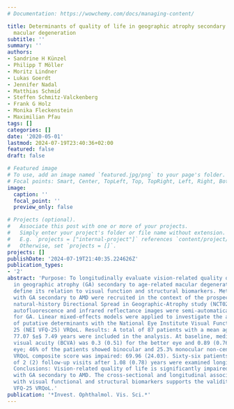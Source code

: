 ```yaml
---
# Documentation: https://wowchemy.com/docs/managing-content/

title: Determinants of quality of life in geographic atrophy secondary to age-related
  macular degeneration
subtitle: ''
summary: ''
authors:
- Sandrine H Künzel
- Philipp T Möller
- Moritz Lindner
- Lukas Goerdt
- Jennifer Nadal
- Matthias Schmid
- Steffen Schmitz-Valckenberg
- Frank G Holz
- Monika Fleckenstein
- Maximilian Pfau
tags: []
categories: []
date: '2020-05-01'
lastmod: 2024-07-19T23:40:36+02:00
featured: false
draft: false

# Featured image
# To use, add an image named `featured.jpg/png` to your page's folder.
# Focal points: Smart, Center, TopLeft, Top, TopRight, Left, Right, BottomLeft, Bottom, BottomRight.
image:
  caption: ''
  focal_point: ''
  preview_only: false

# Projects (optional).
#   Associate this post with one or more of your projects.
#   Simply enter your project's folder or file name without extension.
#   E.g. `projects = ["internal-project"]` references `content/project/deep-learning/index.md`.
#   Otherwise, set `projects = []`.
projects: []
publishDate: '2024-07-19T21:40:35.224626Z'
publication_types:
- '2'
abstract: 'Purpose: To longitudinally evaluate vision-related quality of life (VRQoL)
  in geographic atrophy (GA) secondary to age-related macular degeneration (AMD) and
  define its relation to visual function and structural biomarkers. Methods: Patients
  with GA secondary to AMD were recruited in the context of the prospective, non-interventional,
  natural-history Directional Spread in Geographic-Atrophy study (NCT02051998). Fundus
  autofluorescence and infrared reflectance images were semi-automatically annotated
  for GA. Linear mixed-effects models were applied to investigate the association
  of putative determinants with the National Eye Institute Visual Function Questionnaire
  25 (NEI VFQ-25) VRQoL. Results: A total of 87 patients with a mean age $±$ SD of
  77.07 $±$ 7.49 years were included in the analysis. At baseline, median (IQR) best-corrected
  visual acuity (BCVA) was 0.3 (0.51) for the better eye and 0.89 (0.76) for the worse
  eye; 46% of the patients showed binocular and 25.3% monocular non-central GA. The
  VRQoL composite score was impaired: 69.96 (24.03). Sixty-six patients with a median
  of 2 (2) follow-up visits after 1.08 (0.78) years were examined longitudinally.
  Conclusions: Vision-related quality of life is significantly impaired in patients
  with GA secondary to AMD. The cross-sectional and longitudinal association of VRQoL
  with visual functional and structural biomarkers supports the validity of the NEI
  VFQ-25 VRQoL.'
publication: '*Invest. Ophthalmol. Vis. Sci.*'
---
```

